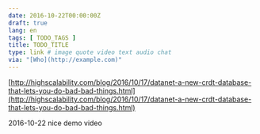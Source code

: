 ```yaml
---
date: 2016-10-22T00:00:00Z
draft: true
lang: en
tags: [ TODO_TAGS ]
title: TODO_TITLE
type: link # image quote video text audio chat
via: "[Who](http://example.com)"
---
```



[http://highscalability.com/blog/2016/10/17/datanet-a-new-crdt-database-that-lets-you-do-bad-bad-things.html](http://highscalability.com/blog/2016/10/17/datanet-a-new-crdt-database-that-lets-you-do-bad-bad-things.html)

2016-10-22 nice demo video
